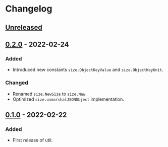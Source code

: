 # Changelog

## [Unreleased]

## [0.2.0] - 2022-02-24
### Added
- Introduced new constants `size.ObjectKeyValue` and `size.ObjectKeyUnit`.

### Changed
- Renamed `size.NewSize` to `size.New`.
- Optimized `size.unmarshalJSONObject` implementation.

## [0.1.0] - 2022-02-22
### Added
- First release of util.

[Unreleased]: https://github.com/livesport-tv/util/compare/v0.2.0...master
[0.2.0]: https://github.com/livesport-tv/util/compare/v0.1.0...v0.2.0
[0.1.0]: https://github.com/livesport-tv/util/releases/tag/v0.1.0
